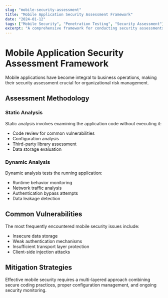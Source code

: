 ```yaml
---
slug: "mobile-security-assessment"
title: "Mobile Application Security Assessment Framework"
date: "2024-01-12"
tags: ["Mobile Security", "Penetration Testing", "Security Assessment"]
excerpt: "A comprehensive framework for conducting security assessments of mobile applications across iOS and Android platforms."
---
```


# Mobile Application Security Assessment Framework

Mobile applications have become integral to business operations, making their security assessment crucial for organizational risk management.

## Assessment Methodology

### Static Analysis

Static analysis involves examining the application code without executing it:

- Code review for common vulnerabilities
- Configuration analysis
- Third-party library assessment
- Data storage evaluation

### Dynamic Analysis

Dynamic analysis tests the running application:

- Runtime behavior monitoring
- Network traffic analysis
- Authentication bypass attempts
- Data leakage detection

## Common Vulnerabilities

The most frequently encountered mobile security issues include:

- Insecure data storage
- Weak authentication mechanisms
- Insufficient transport layer protection
- Client-side injection attacks

## Mitigation Strategies

Effective mobile security requires a multi-layered approach combining secure coding practices, proper configuration management, and ongoing security monitoring.
